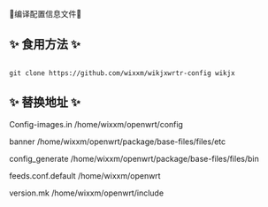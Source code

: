 🎉编译配置信息文件🎉

## ✨ 食用方法  ✨
```  

git clone https://github.com/wixxm/wikjxwrtr-config wikjx

```  

## ✨ 替换地址  ✨


Config-images.in  /home/wixxm/openwrt/config

banner  /home/wixxm/openwrt/package/base-files/files/etc

config_generate  /home/wixxm/openwrt/package/base-files/files/bin

feeds.conf.default  /home/wixxm/openwrt

version.mk  /home/wixxm/openwrt/include 

